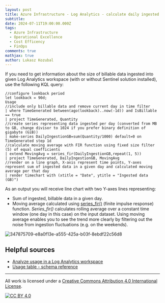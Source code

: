 ```yaml
---
layout: post
title: Azure Infrastructure - Log Analytics - calculate daily ingested data with moving average
subtitle: 
date: 2024-07-11T19:00:00.000Z
tags:
  - Azure Infrastructure
  - Operational Excellence
  - Cost Efficency
  - FinOps
comments: true
mathjax: true
author: Lukasz Kozubal
---
```


If you need to get information about the size of billable data ingested into given Log Analytics workspace (with or without Sentinel solution installed), use the following KQL query:

```
//configure lookback period
let lookback = 90d;
Usage
//include only billable data and remove current day in time filter
| where TimeGenerated between(ago(lookback)..now(-1d)) and IsBillable == true
| project TimeGenerated, Quantity
//create series representing data ingested per day (converted from MB to GB, change divisor to 1024 if you prefer binary definition of gigabyte (GiB))
| make-series DailyIngestionGB=sum(Quantity/1000) default=0 on TimeGenerated step 1d
//calculate moving average with FIR function using fixed size filter (5) of equal coefficients
| extend MovingAvg = series_fir(DailyIngestionGB,repeat(1, 5))
| project TimeGenerated, DailyIngestionGB, MovingAvg
//render on a line graph, X-axis represent time points, Y-axes represent sum of ingested data in a given day and calculated moving average per that day
| render timechart with (xtitle = "Date", ytitle = "Ingested data (GB)")
```
As an output you will receive line chart with two Y-axes lines representing:
- Sum of ingested, billable data in a given day.
- Moving average calculated using [series_fir()](https://learn.microsoft.com/en-us/azure/data-explorer/kusto/query/series-fir-function) (finite impulse response) function. _Series_fir()_ calculates rolling average over a constant time window (one day in this case) on the input dataset. Using moving average enables you to see the trend more clearly by filtering out the noise from ingestion fluctuations (e.g. on the weekends).

![347875709-e8a0f13e-a555-425a-b03f-8ebdf22c56d8](https://github.com/lucas-ko/MicrosoftCloudNotes/assets/58331927/bfeb9b06-1433-4a1c-88b8-455c9d7e064c)

## Helpful sources
- [Analyze usage in a Log Analytics workspace](https://learn.microsoft.com/en-us/azure/azure-monitor/logs/analyze-usage)
- [Usage table - schema reference](https://learn.microsoft.com/en-us/azure/azure-monitor/reference/tables/usage)

---
All work is licensed under a [Creative Commons Attribution 4.0 International License][cc-by].

[![CC BY 4.0][cc-by-image]][cc-by]

[cc-by]: http://creativecommons.org/licenses/by/4.0/
[cc-by-image]: https://i.creativecommons.org/l/by/4.0/88x31.png
[cc-by-shield]: https://img.shields.io/badge/License-CC%20BY%204.0-lightgrey.svg
